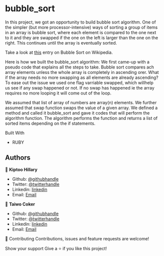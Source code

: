 # bubble_sort

In this project, we got an opportunity to build bubble sort algorithm. One of the simpler (but more processor-intensive) ways of sorting a group of items in an array is bubble sort, where each element is compared to the one next to it and they are swapped if the one on the left is larger than the one on the right. This continues until the array is eventually sorted.

Take a look at <a href="http://en.wikipedia.org/wiki/Bubble_sort">this</a> entry on Bubble Sort on Wikipedia.

Here is how we built the bubble_sort algorithm:
We first came-up with a pseudo code that explains all the steps to take. Bubble sort compares ach array elements
unless the whole array is completely in ascending orer.
What if the array needs no more swapping as all elements are already ascending?
To ease out the issue we used one flag varriable swapped, which willhelp us see if any swap happened or not. If no swap has happened ie the array requires no more looping it will come out of the loop.

We assumed that list of array of numbers are array(n) elements. We further assumed that swap function swaps the value of a given array. We defined a method and called it bubble_sort and gave it codes that will perform the algorithm function. The algorithm performs the function and returns a list of sorted items depending on the if statements.

Built With

- RUBY

## Authors

👤 **Kiptoo Hillary**

- Github: [@githubhandle](https://github.com/imhilla)
- Twitter: [@twitterhandle](https://twitter.com/hillarykiptoo_)
- Linkedin: [linkedin]()
- Email: [Email](hillaryodhiambo282@gmail.com)

👤 **Taiwo Coker**

- Github: [@githubhandle]()
- Twitter: [@twitterhandle]()
- Linkedin: [linkedin]()
- Email: [Email]()

🤝 Contributing
Contributions, issues and feature requests are welcome!

Show your support
Give a ⭐️ if you like this project!

